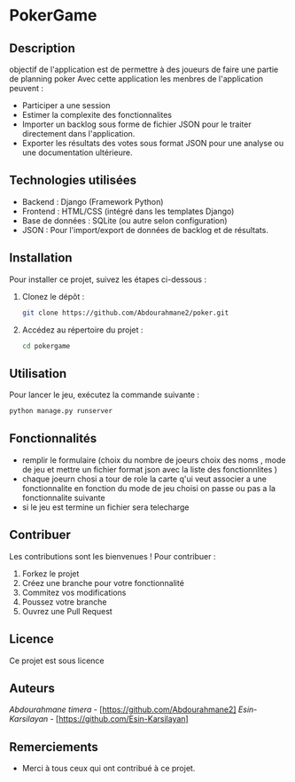 # PokerGame

## Description
objectif de l'application est de permettre à des joueurs de faire une partie de planning poker
Avec cette application les menbres de l'application peuvent :
 -  Participer a une session  
 -  Estimer  la complexite des fonctionnalites 
  - Importer un backlog sous forme de fichier JSON pour le traiter directement dans l'application.
 -  Exporter les résultats des votes sous format JSON pour une analyse ou une documentation ultérieure.


## Technologies utilisées 
 - Backend : Django (Framework Python)
 - Frontend : HTML/CSS (intégré dans les templates Django)
 - Base de données : SQLite (ou autre selon configuration)
 - JSON : Pour l'import/export de données de backlog et de résultats.


## Installation
Pour installer ce projet, suivez les étapes ci-dessous :

1. Clonez le dépôt :
    ```bash
    git clone https://github.com/Abdourahmane2/poker.git
    ```
2. Accédez au répertoire du projet :
    ```bash
    cd pokergame
    ```

## Utilisation
Pour lancer le jeu, exécutez la commande suivante :
```bash
python manage.py runserver
```

## Fonctionnalités
- remplir le formulaire (choix du nombre de joeurs choix des noms , mode de jeu et mettre un fichier format json avec la liste des fonctionnlites  )
- chaque joeurn chosi a tour de role la carte q'ui veut associer a une fonctionnalite en fonction du mode de jeu choisi on passe ou pas a la fonctionnalite suivante 
- si le jeu est termine un fichier sera telecharge 

## Contribuer
Les contributions sont les bienvenues ! Pour contribuer :

1. Forkez le projet
2. Créez une branche pour votre fonctionnalité 
3. Commitez vos modifications 
4. Poussez votre branche 
5. Ouvrez une Pull Request

## Licence
Ce projet est sous licence 

## Auteurs
 *Abdourahmane timera* - [https://github.com/Abdourahmane2]
 *Esin-Karsilayan* - [https://github.com/Esin-Karsilayan]



## Remerciements
- Merci à tous ceux qui ont contribué à ce projet.

